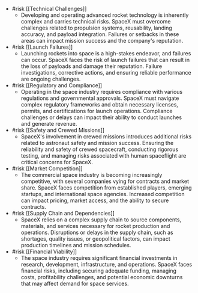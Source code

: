 
- #risk [[Technical Challenges]]
	- Developing and operating advanced rocket technology is inherently complex and carries technical risks. SpaceX must overcome challenges related to propulsion systems, reusability, landing accuracy, and payload integration. Failures or setbacks in these areas can impact mission success and the company's reputation.
- #risk [[Launch Failures]]
	- Launching rockets into space is a high-stakes endeavor, and failures can occur. SpaceX faces the risk of launch failures that can result in the loss of payloads and damage their reputation. Failure investigations, corrective actions, and ensuring reliable performance are ongoing challenges.
- #risk [[Regulatory and Compliance]]
	- Operating in the space industry requires compliance with various regulations and governmental approvals. SpaceX must navigate complex regulatory frameworks and obtain necessary licenses, permits, and certifications for launch operations. Compliance challenges or delays can impact their ability to conduct launches and generate revenue.
- #risk [[Safety and Crewed Missions]]
	- SpaceX's involvement in crewed missions introduces additional risks related to astronaut safety and mission success. Ensuring the reliability and safety of crewed spacecraft, conducting rigorous testing, and managing risks associated with human spaceflight are critical concerns for SpaceX.
- #risk [[Market Competition]]
	- The commercial space industry is becoming increasingly competitive, with several companies vying for contracts and market share. SpaceX faces competition from established players, emerging startups, and international space agencies. Increased competition can impact pricing, market access, and the ability to secure contracts.
- #risk [[Supply Chain and Dependencies]]
	- SpaceX relies on a complex supply chain to source components, materials, and services necessary for rocket production and operations. Disruptions or delays in the supply chain, such as shortages, quality issues, or geopolitical factors, can impact production timelines and mission schedules.
- #risk [[Financial Viability]]
	- The space industry requires significant financial investments in research, development, infrastructure, and operations. SpaceX faces financial risks, including securing adequate funding, managing costs, profitability challenges, and potential economic downturns that may affect demand for space services.



